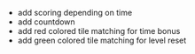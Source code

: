 -   add scoring depending on time
-   add countdown
-   add red colored tile matching for time bonus
-   add green colored tile matching for level reset
